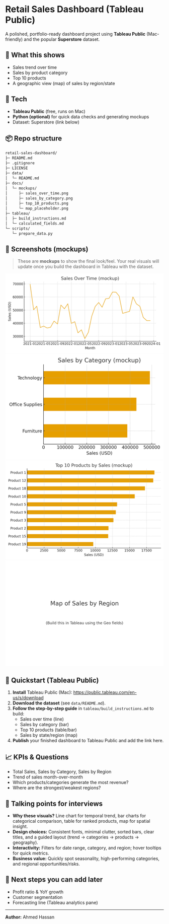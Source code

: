# Retail Sales Dashboard (Tableau Public)

A polished, portfolio-ready dashboard project using **Tableau Public** (Mac-friendly) and the popular **Superstore** dataset.

## 🎯 What this shows
- Sales trend over time
- Sales by product category
- Top 10 products
- A geographic view (map) of sales by region/state

## 🧰 Tech
- **Tableau Public** (free, runs on Mac)
- **Python (optional)** for quick data checks and generating mockups
- Dataset: Superstore (link below)

## 📦 Repo structure
```
retail-sales-dashboard/
├─ README.md
├─ .gitignore
├─ LICENSE
├─ data/
│  └─ README.md
├─ docs/
│  └─ mockups/
│     ├─ sales_over_time.png
│     ├─ sales_by_category.png
│     ├─ top_10_products.png
│     └─ map_placeholder.png
├─ tableau/
│  ├─ build_instructions.md
│  └─ calculated_fields.md
└─ scripts/
   └─ prepare_data.py
```

## 🔎 Screenshots (mockups)
> These are **mockups** to show the final look/feel. Your real visuals will update once you build the dashboard in Tableau with the dataset.

![Sales over time](docs/mockups/sales_over_time.png)
![Sales by category](docs/mockups/sales_by_category.png)
![Top 10 products](docs/mockups/top_10_products.png)
![Map placeholder](docs/mockups/map_placeholder.png)

## 🚀 Quickstart (Tableau Public)
1. **Install** Tableau Public (Mac): https://public.tableau.com/en-us/s/download  
2. **Download the dataset** (see `data/README.md`).  
3. **Follow the step-by-step guide** in `tableau/build_instructions.md` to build:
   - Sales over time (line)
   - Sales by category (bar)
   - Top 10 products (table/bar)
   - Sales by state/region (map)
4. **Publish** your finished dashboard to Tableau Public and add the link here.

## 📈 KPIs & Questions
- Total Sales, Sales by Category, Sales by Region
- Trend of sales month-over-month
- Which products/categories generate the most revenue?
- Where are the strongest/weakest regions?

## 📝 Talking points for interviews
- **Why these visuals?** Line chart for temporal trend, bar charts for categorical comparison, table for ranked products, map for spatial insight.
- **Design choices:** Consistent fonts, minimal clutter, sorted bars, clear titles, and a guided layout (trend → categories → products → geography).
- **Interactivity:** Filters for date range, category, and region; hover tooltips for quick metrics.
- **Business value:** Quickly spot seasonality, high-performing categories, and regional opportunities/risks.

## 🔧 Next steps you can add later
- Profit ratio & YoY growth
- Customer segmentation
- Forecasting line (Tableau analytics pane)

---

**Author:** Ahmed Hassan

